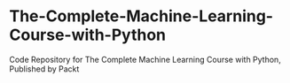 # The-Complete-Machine-Learning-Course-with-Python
Code Repository for The Complete Machine Learning Course with Python, Published by Packt
